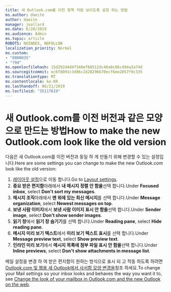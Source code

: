 ```yaml
---
title: 새 Outlook.com를 이전 항목 처럼 보이도록 설정 하는 방법
ms.author: daeite
author: daeite
manager: joallard
ms.date: 6/20/2019
ms.audience: Admin
ms.topic: article
ROBOTS: NOINDEX, NOFOLLOW
localization_priority: Normal
ms.custom:
- "8000035"
- "794"
ms.openlocfilehash: 15d292d4d4f348ef60512dc46a0c66c494a3a74d
ms.sourcegitcommit: ec6f8091c3d96c2d28296b70ecf6ee2857f9c335
ms.translationtype: MT
ms.contentlocale: ko-KR
ms.lasthandoff: 06/21/2019
ms.locfileid: "35117619"
---
```

# <a name="how-to-make-the-new-outlookcom-look-like-the-old-version"></a><span data-ttu-id="ee6c9-102">새 Outlook.com를 이전 버전과 같은 모양으로 만드는 방법</span><span class="sxs-lookup"><span data-stu-id="ee6c9-102">How to make the new Outlook.com look like the old version</span></span>

<span data-ttu-id="ee6c9-103">다음은 새 Outlook.com를 이전 버전과 동일 하 게 만들기 위해 변경할 수 있는 설정입니다.</span><span class="sxs-lookup"><span data-stu-id="ee6c9-103">Here are some settings you can change to make the new Outlook.com look like the old version:</span></span>

1. <span data-ttu-id="ee6c9-104">[레이아웃 설정](https://outlook.live.com/mail/options/mail/layout)으로 이동 합니다.</span><span class="sxs-lookup"><span data-stu-id="ee6c9-104">Go to [Layout settings](https://outlook.live.com/mail/options/mail/layout).</span></span>
1. <span data-ttu-id="ee6c9-105">**중요 받은 편지함**아래에서 **내 메시지 정렬 안 함을**선택 합니다.</span><span class="sxs-lookup"><span data-stu-id="ee6c9-105">Under **Focused inbox**, select **Don't sort my messages**.</span></span>
1. <span data-ttu-id="ee6c9-106">**메시지 조직**아래에서 **맨 위에 있는 최신 메시지**를 선택 합니다.</span><span class="sxs-lookup"><span data-stu-id="ee6c9-106">Under **Message organization**, select **Newest messages on top**.</span></span>
1. <span data-ttu-id="ee6c9-107">**보낸 사람 이미지**에서 **보낸 사람 이미지 표시 안 함을**선택 합니다.</span><span class="sxs-lookup"><span data-stu-id="ee6c9-107">Under **Sender image**, select **Don't show sender images**.</span></span>
1. <span data-ttu-id="ee6c9-108">**읽기 창**에서 **읽기 창 숨기기**를 선택 합니다.</span><span class="sxs-lookup"><span data-stu-id="ee6c9-108">Under **Reading pane**, select **Hide reading pane**.</span></span>
1. <span data-ttu-id="ee6c9-109">**메시지 미리 보기 텍스트**에서 **미리 보기 텍스트 표시**를 선택 합니다.</span><span class="sxs-lookup"><span data-stu-id="ee6c9-109">Under **Message preview text**, select **Show preview text**.</span></span>
1. <span data-ttu-id="ee6c9-110">**인라인 미리 보기**에서 **메시지 목록에 첨부 파일 표시 안 함을**선택 합니다.</span><span class="sxs-lookup"><span data-stu-id="ee6c9-110">Under **Inline previews**, select **Don't show attachments in message list**.</span></span>

<span data-ttu-id="ee6c9-111">메일 설정을 변경 하 여 받은 편지함이 원하는 방식으로 표시 되 고 작동 하도록 하려면 [Outlook.com 및 웹용 새 Outlook에서 사서함 모양 변경을](https://support.office.com/article/b41c2ecb-f23c-42b3-b7f8-659646d5e58c?wt.mc_id=Office_Outlook_com_Alchemy)참조 하세요.</span><span class="sxs-lookup"><span data-stu-id="ee6c9-111">To change your Mail settings so your inbox looks and behaves the way you want it to, see [Change the look of your mailbox in Outlook.com and the new Outlook on the web](https://support.office.com/article/b41c2ecb-f23c-42b3-b7f8-659646d5e58c?wt.mc_id=Office_Outlook_com_Alchemy).</span></span>